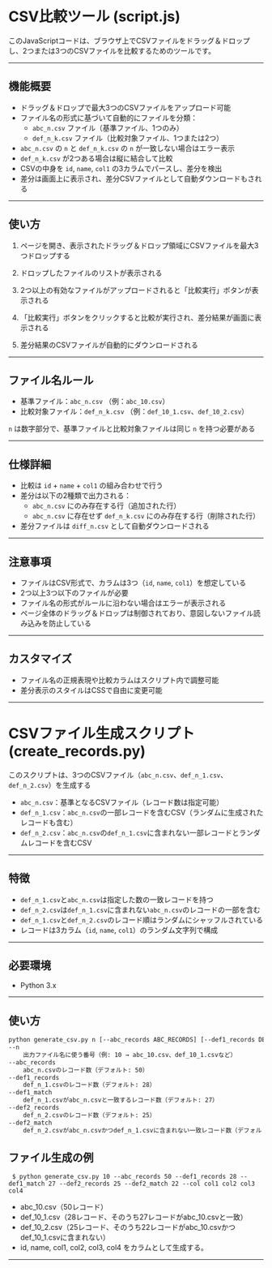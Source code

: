 # CSV比較ツール (script.js)

このJavaScriptコードは、ブラウザ上でCSVファイルをドラッグ＆ドロップし、2つまたは3つのCSVファイルを比較するためのツールです。

---

## 機能概要

- ドラッグ＆ドロップで最大3つのCSVファイルをアップロード可能
- ファイル名の形式に基づいて自動的にファイルを分類：
  - `abc_n.csv` ファイル（基準ファイル、1つのみ）
  - `def_n_k.csv` ファイル（比較対象ファイル、1つまたは2つ）
- `abc_n.csv` の `n` と `def_n_k.csv` の `n` が一致しない場合はエラー表示
- `def_n_k.csv` が2つある場合は縦に結合して比較
- CSVの中身を `id`, `name`, `col1` の3カラムでパースし、差分を検出
- 差分は画面上に表示され、差分CSVファイルとして自動ダウンロードもされる

---

## 使い方

1. ページを開き、表示されたドラッグ＆ドロップ領域にCSVファイルを最大3つドロップする

2. ドロップしたファイルのリストが表示される

3. 2つ以上の有効なファイルがアップロードされると「比較実行」ボタンが表示される

4. 「比較実行」ボタンをクリックすると比較が実行され、差分結果が画面に表示される

5. 差分結果のCSVファイルが自動的にダウンロードされる
---

## ファイル名ルール

- 基準ファイル：`abc_n.csv` （例：`abc_10.csv`）
- 比較対象ファイル：`def_n_k.csv` （例：`def_10_1.csv`、`def_10_2.csv`）

`n` は数字部分で、基準ファイルと比較対象ファイルは同じ `n` を持つ必要がある

---

## 仕様詳細

- 比較は `id` + `name` + `col1` の組み合わせで行う
- 差分は以下の2種類で出力される：
  - `abc_n.csv` にのみ存在する行（追加された行）
  - `abc_n.csv` に存在せず `def_n_k.csv` にのみ存在する行（削除された行）
- 差分ファイルは `diff_n.csv` として自動ダウンロードされる

---

## 注意事項

- ファイルはCSV形式で、カラムは3つ（`id`, `name`, `col1`）を想定している
- 2つ以上3つ以下のファイルが必要
- ファイル名の形式がルールに沿わない場合はエラーが表示される
- ページ全体のドラッグ＆ドロップは制御されており、意図しないファイル読み込みを防止している

---

## カスタマイズ

- ファイル名の正規表現や比較カラムはスクリプト内で調整可能
- 差分表示のスタイルはCSSで自由に変更可能

---


# CSVファイル生成スクリプト (create_records.py)

このスクリプトは、3つのCSVファイル（`abc_n.csv`、`def_n_1.csv`、`def_n_2.csv`）を生成する

- `abc_n.csv`：基準となるCSVファイル（レコード数は指定可能）
- `def_n_1.csv`：`abc_n.csv`の一部レコードを含むCSV（ランダムに生成されたレコードも含む）
- `def_n_2.csv`：`abc_n.csv`の`def_n_1.csv`に含まれない一部レコードとランダムレコードを含むCSV

---

## 特徴

- `def_n_1.csv`と`abc_n.csv`は指定した数の一致レコードを持つ
- `def_n_2.csv`は`def_n_1.csv`に含まれない`abc_n.csv`のレコードの一部を含む
- `def_n_1.csv`と`def_n_2.csv`のレコード順はランダムにシャッフルされている
- レコードは3カラム（`id`, `name`, `col1`）のランダム文字列で構成

---

## 必要環境

- Python 3.x

---

## 使い方

```bash
python generate_csv.py n [--abc_records ABC_RECORDS] [--def1_records DEF1_RECORDS] [--def1_match DEF1_MATCH] [--def2_records DEF2_RECORDS] [--def2_match DEF2_MATCH]
--n
    出力ファイル名に使う番号（例: 10 → abc_10.csv、def_10_1.csvなど）
--abc_records
    abc_n.csvのレコード数（デフォルト: 50）
--def1_records
    def_n_1.csvのレコード数（デフォルト: 28）
--def1_match
    def_n_1.csvがabc_n.csvと一致するレコード数（デフォルト: 27）
--def2_records
    def_n_2.csvのレコード数（デフォルト: 25）
--def2_match
    def_n_2.csvがabc_n.csvかつdef_n_1.csvに含まれない一致レコード数（デフォルト: 22）
```

## ファイル生成の例
```
 $ python generate_csv.py 10 --abc_records 50 --def1_records 28 --def1_match 27 --def2_records 25 --def2_match 22 --col col1 col2 col3 col4
```
- abc_10.csv（50レコード）
- def_10_1.csv（28レコード、そのうち27レコードがabc_10.csvと一致）
- def_10_2.csv（25レコード、そのうち22レコードがabc_10.csvかつdef_10_1.csvに含まれない）
- id, name, col1, col2, col3, col4 をカラムとして生成する。
---
